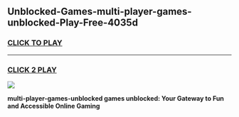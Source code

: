 
## Unblocked-Games-multi-player-games-unblocked-Play-Free-4035d
<h3>
<a href="https://premium76.site?title=multi-player-games-unblocked&ref=22A">CLICK TO PLAY</a></h3>
<hr>

<h3>
<a href="https://premium76.site?title=multi-player-games-unblocked&ref=22A">CLICK 2 PLAY</a>
  
</h3>

<a href="https://premium76.site?title=multi-player-games-unblocked&ref=22A"><img src="https://clearcache.store/games.png"></a>


**multi-player-games-unblocked games unblocked: Your Gateway to Fun and Accessible Online Gaming**
